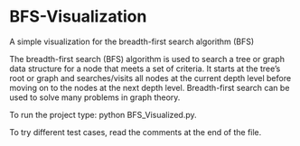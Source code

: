 # BFS-Visualization
A simple visualization for the breadth-first search algorithm (BFS)


The breadth-first search (BFS) algorithm is used to search a tree or graph data structure for a node that meets a set of criteria. It starts at the tree’s root or graph and searches/visits all nodes at the current depth level before moving on to the nodes at the next depth level. Breadth-first search can be used to solve many problems in graph theory.

To run the project type: python BFS_Visualized.py.


To try different test cases, read the comments at the end of the file.
